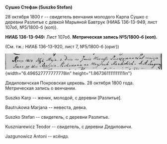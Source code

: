 **Сушко Стефан (Suszko Stefan)**

28 октября 1800 г -- свидетель венчания молодого Карпа Сушко с деревни
Разлитье с девкой Марьяной Бавтрук (НИАБ 136-13-949, лист 107об,
№5/1800-б (коп)).

**НИАБ 136-13-949:** Лист 107об. **Метрическая запись №5/1800-б (коп).**

(См. тж.: НИАБ 136-13-920, лист 7, №5/1800-б (ориг))

![](./media/49ee84ddd9d0b2ecb01f62ec680552d6a195ea60.png){width="6.496527777777778in"
height="1.867361111111111in"}

Дедиловичская Покровская церковь. 28 октября 1800 года. Метрическая
запись о венчании.

Suszko Karp -- жених, молодой, с деревни \[Разлитье\].

Bautrukowa Marjana -- невеста, девка.

Suszko Stefan -- свидетель, с деревни Разлитье.

Kuszniarewicz Teodor -- свидетель, с деревни Дедиловичи.

Jazgunowicz Antoni -- ксёндз.

